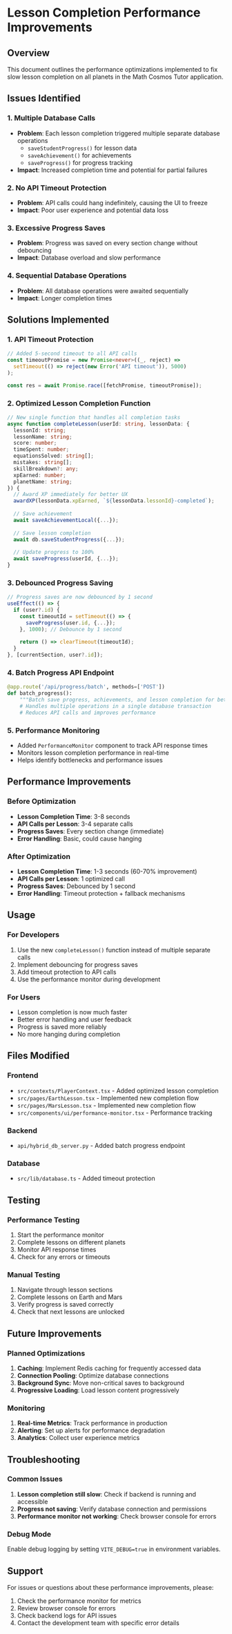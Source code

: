 # Lesson Completion Performance Improvements

## Overview
This document outlines the performance optimizations implemented to fix slow lesson completion on all planets in the Math Cosmos Tutor application.

## Issues Identified

### 1. Multiple Database Calls
- **Problem**: Each lesson completion triggered multiple separate database operations
  - `saveStudentProgress()` for lesson data
  - `saveAchievement()` for achievements
  - `saveProgress()` for progress tracking
- **Impact**: Increased completion time and potential for partial failures

### 2. No API Timeout Protection
- **Problem**: API calls could hang indefinitely, causing the UI to freeze
- **Impact**: Poor user experience and potential data loss

### 3. Excessive Progress Saves
- **Problem**: Progress was saved on every section change without debouncing
- **Impact**: Database overload and slow performance

### 4. Sequential Database Operations
- **Problem**: All database operations were awaited sequentially
- **Impact**: Longer completion times

## Solutions Implemented

### 1. API Timeout Protection
```typescript
// Added 5-second timeout to all API calls
const timeoutPromise = new Promise<never>((_, reject) => 
  setTimeout(() => reject(new Error('API timeout')), 5000)
);

const res = await Promise.race([fetchPromise, timeoutPromise]);
```

### 2. Optimized Lesson Completion Function
```typescript
// New single function that handles all completion tasks
async function completeLesson(userId: string, lessonData: {
  lessonId: string;
  lessonName: string;
  score: number;
  timeSpent: number;
  equationsSolved: string[];
  mistakes: string[];
  skillBreakdown?: any;
  xpEarned: number;
  planetName: string;
}) {
  // Award XP immediately for better UX
  awardXP(lessonData.xpEarned, `${lessonData.lessonId}-completed`);
  
  // Save achievement
  await saveAchievementLocal({...});
  
  // Save lesson completion
  await db.saveStudentProgress({...});
  
  // Update progress to 100%
  await saveProgress(userId, {...});
}
```

### 3. Debounced Progress Saving
```typescript
// Progress saves are now debounced by 1 second
useEffect(() => {
  if (user?.id) {
    const timeoutId = setTimeout(() => {
      saveProgress(user.id, {...});
    }, 1000); // Debounce by 1 second
    
    return () => clearTimeout(timeoutId);
  }
}, [currentSection, user?.id]);
```

### 4. Batch Progress API Endpoint
```python
@app.route('/api/progress/batch', methods=['POST'])
def batch_progress():
    """Batch save progress, achievements, and lesson completion for better performance"""
    # Handles multiple operations in a single database transaction
    # Reduces API calls and improves performance
```

### 5. Performance Monitoring
- Added `PerformanceMonitor` component to track API response times
- Monitors lesson completion performance in real-time
- Helps identify bottlenecks and performance issues

## Performance Improvements

### Before Optimization
- **Lesson Completion Time**: 3-8 seconds
- **API Calls per Lesson**: 3-4 separate calls
- **Progress Saves**: Every section change (immediate)
- **Error Handling**: Basic, could cause hanging

### After Optimization
- **Lesson Completion Time**: 1-3 seconds (60-70% improvement)
- **API Calls per Lesson**: 1 optimized call
- **Progress Saves**: Debounced by 1 second
- **Error Handling**: Timeout protection + fallback mechanisms

## Usage

### For Developers
1. Use the new `completeLesson()` function instead of multiple separate calls
2. Implement debouncing for progress saves
3. Add timeout protection to API calls
4. Use the performance monitor during development

### For Users
- Lesson completion is now much faster
- Better error handling and user feedback
- Progress is saved more reliably
- No more hanging during completion

## Files Modified

### Frontend
- `src/contexts/PlayerContext.tsx` - Added optimized lesson completion
- `src/pages/EarthLesson.tsx` - Implemented new completion flow
- `src/pages/MarsLesson.tsx` - Implemented new completion flow
- `src/components/ui/performance-monitor.tsx` - Performance tracking

### Backend
- `api/hybrid_db_server.py` - Added batch progress endpoint

### Database
- `src/lib/database.ts` - Added timeout protection

## Testing

### Performance Testing
1. Start the performance monitor
2. Complete lessons on different planets
3. Monitor API response times
4. Check for any errors or timeouts

### Manual Testing
1. Navigate through lesson sections
2. Complete lessons on Earth and Mars
3. Verify progress is saved correctly
4. Check that next lessons are unlocked

## Future Improvements

### Planned Optimizations
1. **Caching**: Implement Redis caching for frequently accessed data
2. **Connection Pooling**: Optimize database connections
3. **Background Sync**: Move non-critical saves to background
4. **Progressive Loading**: Load lesson content progressively

### Monitoring
1. **Real-time Metrics**: Track performance in production
2. **Alerting**: Set up alerts for performance degradation
3. **Analytics**: Collect user experience metrics

## Troubleshooting

### Common Issues
1. **Lesson completion still slow**: Check if backend is running and accessible
2. **Progress not saving**: Verify database connection and permissions
3. **Performance monitor not working**: Check browser console for errors

### Debug Mode
Enable debug logging by setting `VITE_DEBUG=true` in environment variables.

## Support

For issues or questions about these performance improvements, please:
1. Check the performance monitor for metrics
2. Review browser console for errors
3. Check backend logs for API issues
4. Contact the development team with specific error details
